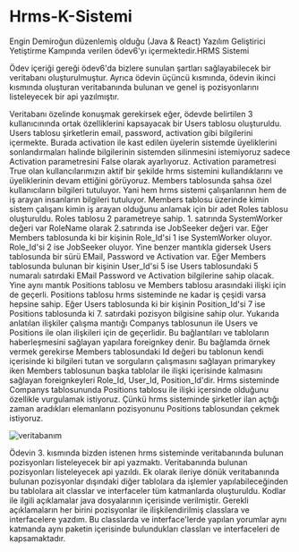 # Hrms-K-Sistemi
Engin Demiroğun düzenlemiş olduğu (Java &amp; React) Yazılım Geliştirici Yetiştirme Kampında verilen ödev6'yı içermektedir.HRMS Sistemi


Ödev içeriği gereği ödev6'da bizlere sunulan şartları sağlayabilecek bir veritabanı oluşturulmuştur. Ayrıca ödevin üçüncü kısmında, ödevin ikinci kısmında oluşturan veritabanında bulunan ve genel iş pozisyonlarını listeleyecek bir api yazılmıştır.

Veritabanı özelinde konuşmak gerekirsek eğer, ödevde belirtilen 3 kullanıcınında ortak özelliklerini kapsayacak bir Users tablosu oluşturuldu. Users tablosu şirketlerin email, password, activation gibi bilgilerini içermekte. Burada activation ile kast edilen üyelerin sistemde üyeliklerini sonlandırmaları halinde bilgilerinin sistemden silinmesini istemiyoruz sadece Activation parametresini False olarak ayarlıyoruz. Activation parametresi True olan kullancılarımızın aktif bir şekilde hrms sistemini kullandıklarını ve üyeliklerinin devam ettiğini görüyoruz. Members tablosunda şahsa özel kullanıcıların bilgileri tutuluyor. Yani hem hrms sistemi çalışanlarının hem de iş arayan insanların bilgileri tutuluyor. Members tablosu üzerinde kimin sistem çalışanı kimin iş arayan olduğunu anlamak için bir adet Roles tablosu oluşturuldu. Roles tablosu 2 parametreye sahip. 1. satırında SystemWorker değeri var RoleName olarak 2.satırında ise JobSeeker değeri var. Eğer Members tablosunda ki bir kişinin Role_Id'si 1 ise SystemWorker oluyor. Role_Id'si 2 ise JobSeeker oluyor. Yine benzer mantıkla gidersek Users tablosunda bir sürü EMail, Password ve Activation var. Eğer Members tablosunda bulunan bir kişinin User_Id'si 5 ise Users tablosundaki 5 numaralı satırdaki EMail Password ve Activation bilgilerine sahip olacak. Yine aynı mantık Positions tablosu ve Members tablosu arasındaki ilişki için de geçerli. Positions tablosu hrms sisteminde ne kadar iş çeşidi varsa hepsine sahip. Eğer Users tablosunda ki bir kişinin Position_Id'si 7 ise Positions tablosunda ki 7. satırdaki pozisyon bilgisine sahip olur. Yukarıda anlatılan ilişkiler çalışma mantığı Companys tablosunun ile Users ve Positions ile olan ilişkileri için de geçerlidir. Bu bağlantıları ve tabloların haberleşmesini sağlayan yapılara foreignkey denir. Bu bağlamda örnek vermek gerekirse Members tablosundaki Id değeri bu tablonun kendi içerisinde ki bilgileri tutan ve sorguların çalışmasını sağlayan primarykey iken Members tablosunun başka tablolar ile ilişki içerisinde kalmasını sağlayan foreignkeyleri Role_Id, User_Id, Position_Id'dir. Hrms sisteminde Companys tablosununda Positions tablosu ile ilişki içersinde olduğunu özellikle vurgulamak istiyoruz. Çünkü hrms sisteminde şirketler ilan açtığı zaman aradıkları elemanların pozisyonunu Positions tablosundan çekmek istiyoruz.

![veritabanım](https://user-images.githubusercontent.com/64561478/117982836-1580b480-b33f-11eb-94e3-e03f3ac16842.jpg)



Ödevin 3. kısmında bizden istenen hrms sisteminde veritabanında bulunan pozisyonları listeleyecek bir api yazmaktı. Veritabanında bulunan pozisyonları listeleyecek api yazıldı. Ek olarak ileriye dönük veritabanında bulunan pozisyonlar dışındaki diğer tablolara da işlemler yapılabileceğinden bu tablolara ait classlar ve interfaceler tüm katmanlarda oluşturuldu. Kodlar ile ilgili açıklamalar java dosyalarının içerisinde verilmiştir. Gerekli açıklamaların her birini pozisyonlar ile ilişkilendirilmiş classlara ve interfacelere yazdım. Bu classlarda ve interface'lerde yapılan yorumlar aynı katmanda aynı paketin içerisinde bulundukları classları ve interfaceleri de kapsamaktadır.
